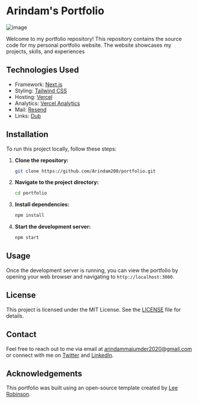 # Arindam's Portfolio

![image](https://github.com/user-attachments/assets/024532fa-b17c-451b-b23a-4be3c6a3a59f)


Welcome to my portfolio repository! This repository contains the source code for my personal portfolio website. The website showcases my projects, skills, and experiences

## Technologies Used

- Framework: [Next.js](https://nextjs.org/)
- Styling: [Tailwind CSS](https://tailwindcss.com/)
- Hosting: [Vercel](https://vercel.com/)
- Analytics: [Vercel Analytics](https://vercel.com/docs/analytics)
- Mail: [Resend](https://resend.com/)
- Links: [Dub](https://dub.sh/)

## Installation

To run this project locally, follow these steps:

1. **Clone the repository:**

   ```bash
   git clone https://github.com/Arindam200/portfolio.git
   ```

2. **Navigate to the project directory:**

   ```bash
   cd portfolio
   ```

3. **Install dependencies:**

   ```bash
   npm install
   ```

4. **Start the development server:**
   ```bash
   npm start
   ```

## Usage

Once the development server is running, you can view the portfolio by opening your web browser and navigating to `http://localhost:3000`.

## License

This project is licensed under the MIT License. See the [LICENSE](LICENSE) file for details.

## Contact

Feel free to reach out to me via email at [arindammajumder2020@gmail.com](mailto:arindammajumder2020@gmail.com) or connect with me on [Twitter](https://dub.sh/arindam-x) and [LinkedIn](https://dub.sh/arindam-linkedin).

## Acknowledgements

This portfolio was built using an open-source template created by [Lee Robinson](https://leerob.io).
